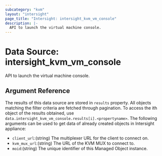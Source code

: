 ```yaml
---
subcategory: "kvm"
layout: "intersight"
page_title: "Intersight: intersight_kvm_vm_console"
description: |-
  API to launch the virtual machine console.
---
```


# Data Source: intersight_kvm_vm_console
API to launch the virtual machine console.
## Argument Reference
The results of this data source are stored in `results` property.
All objects matching the filter criteria are fetched through pagination.
To access the ith object of the results obtained, use `data.intersight_kvm_vm_console.results[i].<propertyname>`.
The following arguments can be used to get data of already created objects in Intersight appliance:
* `client_url`:(string) The multiplexer URL for the client to connect on. 
* `kvm_mux_url`:(string) The URL of the KVM MUX to connect to. 
* `moid`:(string) The unique identifier of this Managed Object instance. 
 